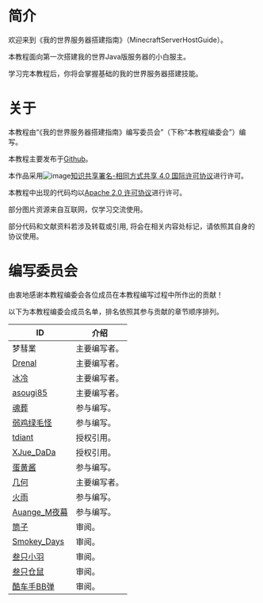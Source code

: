 # 简介
欢迎来到《我的世界服务器搭建指南》（MinecraftServerHostGuide）。

本教程面向第一次搭建我的世界Java版服务器的小白服主。

学习完本教程后，你将会掌握基础的我的世界服务器搭建技能。

# 关于
本教程由“《我的世界服务器搭建指南》编写委员会”（下称“本教程编委会”）编写。

本教程主要发布于[Github](https://github.com/Mhy278/MinecraftServerHostGuide)。


本作品采用![image](https://i.creativecommons.org/l/by-sa/4.0/88x31.png)[知识共享署名-相同方式共享 4.0 国际许可协议](https://creativecommons.org/licenses/by-sa/4.0/)进行许可。

本教程中出现的代码均以[Apache 2.0 许可协议](https://www.apache.org/licenses/LICENSE-2.0.html)进行许可。

部分图片资源来自互联网，仅学习交流使用。

部分代码和文献资料若涉及转载或引用, 将会在相关内容处标记，请依照其自身的协议使用。

# 编写委员会
由衷地感谢本教程编委会各位成员在本教程编写过程中所作出的贡献！

以下为本教程编委会成员名单，排名依照其参与贡献的章节顺序排列。


ID | 介绍
---|---
梦彗業 | 主要编写者。 
[Drenal](https://www.mcbbs.net/home.php?mod=space&uid=1013348) | 主要编写者。 
[冰冷](https://github.com/gdenga/) | 主要编写者。  
[asougi85](https://www.mcbbs.net/home.php?mod=space&uid=527243) | 主要编写者。   
[魂葬](https://www.mcbbs.net/home.php?mod=space&uid=1173935)| 参与编写。  
[弱鸡绿毛怪](https://www.mcbbs.net/home.php?mod=space&uid=2149109) | 参与编写。 
[tdiant](https://github.com/tdiant) | 授权引用。  
[XJue_DaDa](https://www.mcbbs.net/home.php?mod=space&uid=1101813) | 授权引用。  
[蛋黄酱](https://github.com/huangshize) | 参与编写。  
[几何](https://www.mcbbs.net/home.php?mod=space&uid=1798694) | 主要编写者。   
[火雨](https://www.mcbbs.net/home.php?mod=space&uid=1710570) | 参与编写。  
[Auange_M夜幕](https://www.mcbbs.net/home.php?mod=space&uid=2128135) | 参与编写。 
[筒子](https://www.mcbbs.net/home.php?mod=space&uid=910117) | 审阅。  
[Smokey_Days](https://www.mcbbs.net/home.php?mod=space&uid=2065001) | 审阅。  
[叁只小羽](https://github.com/xiaoyuowo) | 审阅。  
[叁只仓鼠](https://github.com/ViosinDeng) | 审阅。  
[酷车手BB弹](https://www.mcbbs.net/home.php?mod=space&uid=284709) | 审阅。  

